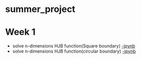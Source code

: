 # summer_project

# Week 1
- solve n-dimensions HJB function(Square boundary) [-ipynb](src/value_iter_dirichlet_1d_v02.ipynb)
- solve n-dimensions HJB function(circular boundary) [-ipynb](src/value_iter_dirichlet_1d_v03.ipynb)
